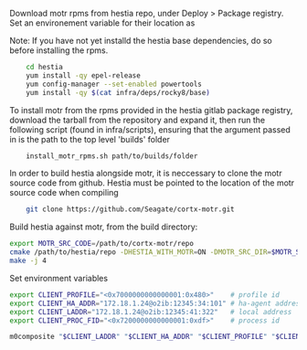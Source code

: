 Download motr rpms from hestia repo, under Deploy > Package registry. Set an environement variable for their location as 

Note: If you have not yet installd the hestia base dependencies, do so before installing the rpms.

```bash
    cd hestia
    yum install -qy epel-release
    yum config-manager --set-enabled powertools
    yum install -qy $(cat infra/deps/rocky8/base)
```

To install motr from the rpms provided in the hestia gitlab package registry, download the tarball from the repository and expand it, then run the following script (found in infra/scripts), ensuring that the argument passed in is the path to the top level 'builds' folder

```bash 
    install_motr_rpms.sh path/to/builds/folder    
```

In order to build hestia alongside motr, it is neccessary to clone the motr source code from github. Hestia must be pointed to the location of the motr source code when compiling

```bash 
    git clone https://github.com/Seagate/cortx-motr.git
```

Build hestia against motr, from the build directory: 

```bash
export MOTR_SRC_CODE=/path/to/cortx-motr/repo
cmake /path/to/hestia/repo -DHESTIA_WITH_MOTR=ON -DMOTR_SRC_DIR=$MOTR_SRC_CODE -DBUILD_SHARED_LIBS=OFF -DCMAKE_BUILD_TYPE=Debug -DCMAKE_EXPORT_COMPILE_COMMANDS=ON -DCMAKE_C_COMPILER=gcc -DCMAKE_CXX_COMPILER=g++ 
make -j 4
```


Set environment variables 

```bash
export CLIENT_PROFILE="<0x7000000000000001:0x480>"    # profile id
export CLIENT_HA_ADDR="172.18.1.24@o2ib:12345:34:101" # ha-agent address
export CLIENT_LADDR="172.18.1.24@o2ib:12345:41:322"   # local address
export CLIENT_PROC_FID="<0x7200000000000001:0xdf>"    # process id

m0composite "$CLIENT_LADDR" "$CLIENT_HA_ADDR" "$CLIENT_PROFILE" "$CLIENT_PROC_FID"
```